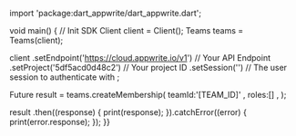 import 'package:dart_appwrite/dart_appwrite.dart';

void main() { // Init SDK
  Client client = Client();
  Teams teams = Teams(client);

  client
    .setEndpoint('https://cloud.appwrite.io/v1') // Your API Endpoint
    .setProject('5df5acd0d48c2') // Your project ID
    .setSession('') // The user session to authenticate with
  ;

  Future result = teams.createMembership(
    teamId:'[TEAM_ID]' ,
    roles:[] ,
  );

  result
    .then((response) {
      print(response);
    }).catchError((error) {
      print(error.response);
  });
}}